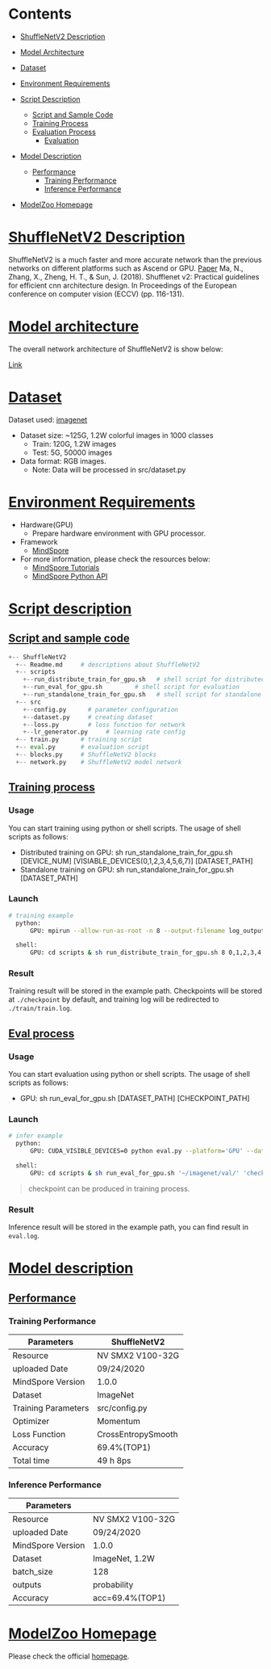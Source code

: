 # Contents

- [ShuffleNetV2 Description](#shufflenetv2-description)
- [Model Architecture](#model-architecture)
- [Dataset](#dataset)
- [Environment Requirements](#environment-requirements)
- [Script Description](#script-description)
    - [Script and Sample Code](#script-and-sample-code)
    - [Training Process](#training-process)
    - [Evaluation Process](#evaluation-process)
        - [Evaluation](#evaluation)
- [Model Description](#model-description)
    - [Performance](#performance)
        - [Training Performance](#evaluation-performance)
        - [Inference Performance](#evaluation-performance)

- [ModelZoo Homepage](#modelzoo-homepage)

# [ShuffleNetV2 Description](#contents)

ShuffleNetV2 is a much faster and more accurate network than the previous networks on different platforms such as Ascend or GPU.
[Paper](https://arxiv.org/pdf/1807.11164.pdf) Ma, N., Zhang, X., Zheng, H. T., & Sun, J. (2018). Shufflenet v2: Practical guidelines for efficient cnn architecture design. In Proceedings of the European conference on computer vision (ECCV) (pp. 116-131).

# [Model architecture](#contents)

The overall network architecture of ShuffleNetV2 is show below:

[Link](https://arxiv.org/pdf/1807.11164.pdf)

# [Dataset](#contents)

Dataset used: [imagenet](http://www.image-net.org/)

- Dataset size: ~125G, 1.2W colorful images in 1000 classes
    - Train: 120G, 1.2W images
    - Test: 5G, 50000 images
- Data format: RGB images.
    - Note: Data will be processed in src/dataset.py

# [Environment Requirements](#contents)

- Hardware(GPU)
    - Prepare hardware environment with GPU processor.
- Framework
    - [MindSpore](https://www.mindspore.cn/install/en)
- For more information, please check the resources below:
    - [MindSpore Tutorials](https://www.mindspore.cn/tutorials/en/r1.3/index.html)
    - [MindSpore Python API](https://www.mindspore.cn/docs/api/en/r1.3/index.html)

# [Script description](#contents)

## [Script and sample code](#contents)

```python
+-- ShuffleNetV2
  +-- Readme.md     # descriptions about ShuffleNetV2
  +-- scripts
    +--run_distribute_train_for_gpu.sh   # shell script for distributed training
    +--run_eval_for_gpu.sh         # shell script for evaluation
    +--run_standalone_train_for_gpu.sh   # shell script for standalone training
  +-- src
    +--config.py      # parameter configuration
    +--dataset.py     # creating dataset
    +--loss.py        # loss function for network
    +--lr_generator.py     # learning rate config
  +-- train.py      # training script
  +-- eval.py       # evaluation script
  +-- blocks.py     # ShuffleNetV2 blocks
  +-- network.py    # ShuffleNetV2 model network
```

## [Training process](#contents)

### Usage

You can start training using python or shell scripts. The usage of shell scripts as follows:

- Distributed training on GPU: sh run_standalone_train_for_gpu.sh [DEVICE_NUM] [VISIABLE_DEVICES(0,1,2,3,4,5,6,7)] [DATASET_PATH]
- Standalone training on GPU: sh run_standalone_train_for_gpu.sh [DATASET_PATH]

### Launch

```bash
# training example
  python:
      GPU: mpirun --allow-run-as-root -n 8 --output-filename log_output --merge-stderr-to-stdout python train.py --is_distributed=True --platform='GPU' --dataset_path='~/imagenet/train/' > train.log 2>&1 &

  shell:
      GPU: cd scripts & sh run_distribute_train_for_gpu.sh 8 0,1,2,3,4,5,6,7 ~/imagenet/train/
```

### Result

Training result will be stored in the example path. Checkpoints will be stored at `./checkpoint` by default, and training log will be redirected to `./train/train.log`.

## [Eval process](#contents)

### Usage

You can start evaluation using python or shell scripts. The usage of shell scripts as follows:

- GPU: sh run_eval_for_gpu.sh [DATASET_PATH] [CHECKPOINT_PATH]

### Launch

```bash
# infer example
  python:
      GPU: CUDA_VISIBLE_DEVICES=0 python eval.py --platform='GPU' --dataset_path='~/imagenet/val/' > eval.log 2>&1 &

  shell:
      GPU: cd scripts & sh run_eval_for_gpu.sh '~/imagenet/val/' 'checkpoint_file'
```

> checkpoint can be produced in training process.

### Result

Inference result will be stored in the example path, you can find result in `eval.log`.

# [Model description](#contents)

## [Performance](#contents)

### Training Performance

| Parameters                 | ShuffleNetV2              |
| -------------------------- | ------------------------- |
| Resource                   | NV SMX2 V100-32G          |
| uploaded Date              | 09/24/2020                |
| MindSpore Version          | 1.0.0                     |
| Dataset                    | ImageNet                  |
| Training Parameters        | src/config.py             |
| Optimizer                  | Momentum                  |
| Loss Function              | CrossEntropySmooth        |
| Accuracy                   | 69.4%(TOP1)               |
| Total time                 | 49 h 8ps                  |

### Inference Performance

| Parameters                 |                           |
| -------------------------- | ------------------------- |
| Resource                   | NV SMX2 V100-32G          |
| uploaded Date              | 09/24/2020                |
| MindSpore Version          | 1.0.0                     |
| Dataset                    | ImageNet, 1.2W            |
| batch_size                 | 128                        |
| outputs                    | probability               |
| Accuracy                   | acc=69.4%(TOP1)           |

# [ModelZoo Homepage](#contents)

Please check the official [homepage](https://gitee.com/mindspore/mindspore/tree/master/model_zoo).
